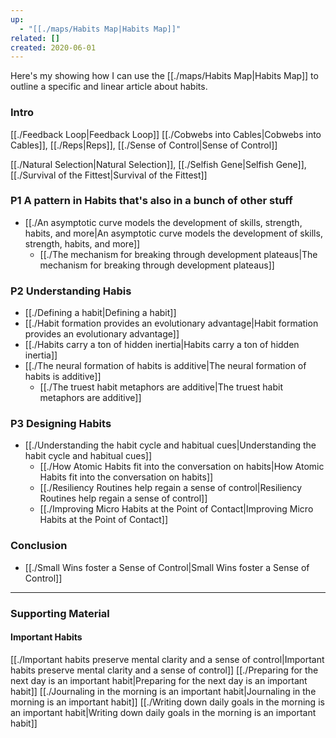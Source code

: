 ```yaml
---
up:
  - "[[./maps/Habits Map|Habits Map]]"
related: []
created: 2020-06-01
---
```

Here's my showing how I can use the [[./maps/Habits Map|Habits Map]] to outline a specific and linear article about habits.

### Intro
[[./Feedback Loop|Feedback Loop]]
[[./Cobwebs into Cables|Cobwebs into Cables]], [[./Reps|Reps]], [[./Sense of Control|Sense of Control]]

[[./Natural Selection|Natural Selection]], [[./Selfish Gene|Selfish Gene]], [[./Survival of the Fittest|Survival of the Fittest]]

### P1 A pattern in Habits that's also in a bunch of other stuff
- [[./An asymptotic curve models the development of skills, strength, habits, and more|An asymptotic curve models the development of skills, strength, habits, and more]]
	- [[./The mechanism for breaking through development plateaus|The mechanism for breaking through development plateaus]]

### P2 Understanding Habis
- [[./Defining a habit|Defining a habit]]
- [[./Habit formation provides an evolutionary advantage|Habit formation provides an evolutionary advantage]]
- [[./Habits carry a ton of hidden inertia|Habits carry a ton of hidden inertia]]
- [[./The neural formation of habits is additive|The neural formation of habits is additive]]
	- [[./The truest habit metaphors are additive|The truest habit metaphors are additive]]

### P3 Designing Habits
- [[./Understanding the habit cycle and habitual cues|Understanding the habit cycle and habitual cues]]
	- [[./How Atomic Habits fit into the conversation on habits|How Atomic Habits fit into the conversation on habits]]
	- [[./Resiliency Routines help regain a sense of control|Resiliency Routines help regain a sense of control]]
	- [[./Improving Micro Habits at the Point of Contact|Improving Micro Habits at the Point of Contact]]

### Conclusion
- [[./Small Wins foster a Sense of Control|Small Wins foster a Sense of Control]]


---
### Supporting Material

#### Important Habits
[[./Important habits preserve mental clarity and a sense of control|Important habits preserve mental clarity and a sense of control]]
[[./Preparing for the next day is an important habit|Preparing for the next day is an important habit]]
[[./Journaling in the morning is an important habit|Journaling in the morning is an important habit]]
[[./Writing down daily goals in the morning is an important habit|Writing down daily goals in the morning is an important habit]]
